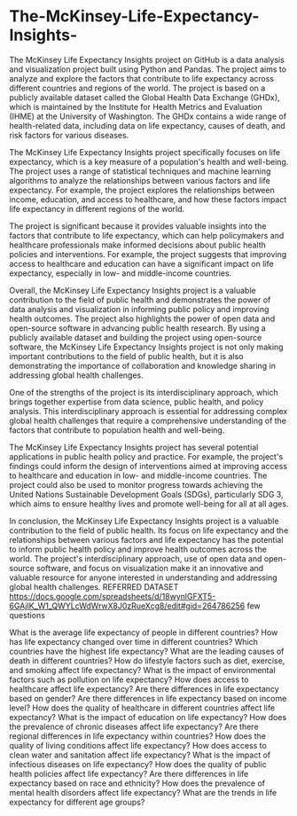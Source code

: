 # The-McKinsey-Life-Expectancy-Insights-
The McKinsey Life Expectancy Insights project on GitHub is a data analysis and visualization project built using Python and Pandas. The project aims to analyze and explore the factors that contribute to life expectancy across different countries and regions of the world. 
The project is based on a publicly available dataset called the Global Health Data Exchange (GHDx), which is maintained by the Institute for Health Metrics and Evaluation (IHME) at the University of Washington. The GHDx contains a wide range of health-related data, including data on life expectancy, causes of death, and risk factors for various diseases.

The McKinsey Life Expectancy Insights project specifically focuses on life expectancy, which is a key measure of a population's health and well-being. The project uses a range of statistical techniques and machine learning algorithms to analyze the relationships between various factors and life expectancy. For example, the project explores the relationships between income, education, and access to healthcare, and how these factors impact life expectancy in different regions of the world.

The project is significant because it provides valuable insights into the factors that contribute to life expectancy, which can help policymakers and healthcare professionals make informed decisions about public health policies and interventions. For example, the project suggests that improving access to healthcare and education can have a significant impact on life expectancy, especially in low- and middle-income countries.

Overall, the McKinsey Life Expectancy Insights project is a valuable contribution to the field of public health and demonstrates the power of data analysis and visualization in informing public policy and improving health outcomes.
The project also highlights the power of open data and open-source software in advancing public health research. By using a publicly available dataset and building the project using open-source software, the McKinsey Life Expectancy Insights project is not only making important contributions to the field of public health, but it is also demonstrating the importance of collaboration and knowledge sharing in addressing global health challenges.

One of the strengths of the project is its interdisciplinary approach, which brings together expertise from data science, public health, and policy analysis. This interdisciplinary approach is essential for addressing complex global health challenges that require a comprehensive understanding of the factors that contribute to population health and well-being.

The McKinsey Life Expectancy Insights project has several potential applications in public health policy and practice. For example, the project's findings could inform the design of interventions aimed at improving access to healthcare and education in low- and middle-income countries. The project could also be used to monitor progress towards achieving the United Nations Sustainable Development Goals (SDGs), particularly SDG 3, which aims to ensure healthy lives and promote well-being for all at all ages.

In conclusion, the McKinsey Life Expectancy Insights project is a valuable contribution to the field of public health. Its focus on life expectancy and the relationships between various factors and life expectancy has the potential to inform public health policy and improve health outcomes across the world. The project's interdisciplinary approach, use of open data and open-source software, and focus on visualization make it an innovative and valuable resource for anyone interested in understanding and addressing global health challenges.
REFERRED DATASET https://docs.google.com/spreadsheets/d/18wynlGFXT5-6GAjIK_W1_QWYLcWdWrwX8J0zRueXcg8/edit#gid=264786256
few questions

What is the average life expectancy of people in different countries?
How has life expectancy changed over time in different countries?
Which countries have the highest life expectancy?
What are the leading causes of death in different countries?
How do lifestyle factors such as diet, exercise, and smoking affect life expectancy?
What is the impact of environmental factors such as pollution on life expectancy?
How does access to healthcare affect life expectancy?
Are there differences in life expectancy based on gender?
Are there differences in life expectancy based on income level?
How does the quality of healthcare in different countries affect life expectancy?
What is the impact of education on life expectancy?
How does the prevalence of chronic diseases affect life expectancy?
Are there regional differences in life expectancy within countries?
How does the quality of living conditions affect life expectancy?
How does access to clean water and sanitation affect life expectancy?
What is the impact of infectious diseases on life expectancy?
How does the quality of public health policies affect life expectancy?
Are there differences in life expectancy based on race and ethnicity?
How does the prevalence of mental health disorders affect life expectancy?
What are the trends in life expectancy for different age groups?




